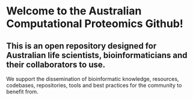 # Welcome to the Australian Computational Proteomics Github!

## This is an open repository designed for Australian life scientists, bioinformaticians and their collaborators to use.

We support the dissemination of bioinformatic knowledge, resources, codebases, repositories, tools and best practices for the community to benefit from.
